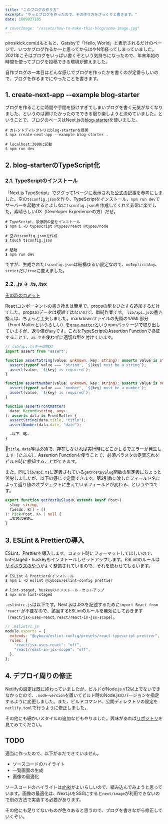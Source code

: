 ```yaml
---
title: "このブログの作り方"
excerpt: "やっとブログを作ったので、その作り方をざっくりと書きます。"
date: 1609937105

# coverImage: "/assets/how-to-make-this-blog/some-image.jpg"
---
```


pirosikick.comはもともと、Gatsbyで「Hello, World」と表示されるだけのページで、いつかブログ作るか〜と思ってからはやN年経ってしまっていました。2021年こそはブログをいっぱい書くぞという気持ちになったので、年末年始の時間を使ってブログを投稿できる環境が整えました。

自作ブログの一本目はどんな感じでブログを作ったかを書くのが定番らしいので、ブログを作るまでにやったことを書きます。

## 1. create-next-app --example blog-starter

ブログを作ることに時間や手間を掛けすぎてしまいブログを書く元気がなくなりました、というのは避けたかったのでできる限り楽しようと決めていました。ということで、ブログのベースはNext.jsの[blog-starter](https://github.com/vercel/next.js/tree/canary/examples/blog-starter)を使いました。

```console
# カレントディレクトリにblog-starterを展開
$ npx create-next-app --example blog-starter .

# localhost:3000に起動
$ npm run dev
```

## 2. blog-starterのTypeScript化

### 2.1. TypeScriptのインストール

「Next.js TypeScript」でググって1ページに表示された[公式の記事](https://nextjs.org/docs/basic-features/typescript)を参考にしました。空の`tsconfig.json`を作り、TypeScriptをインストール、`npm run dev`でサーバーを起動するとよしなに`tsconfig.json`を作成してくれて非常に楽でした。素晴らしいDX（Developer Experienceの方）だぜ。

```console
# TypeScript、最低限の型をインストール
$ npm i -D typescript @types/react @types/node

# 空のtsconfig.jsonを作成
$ touch tsconfig.json

# 起動
$ npm run dev
```

ですが、生成された`tsconfig.json`は結構ゆるい設定なので、`noImplicitAny`、`strict`だけ`true`に変えました。

### 2.2. .js → .ts,.tsx

[その時のコミット](https://github.com/pirosikick/pirosikick.com/pull/8/commits/ad0841f4074ab091f546e481f823eaa3ef1dfe1f)

Reactコンポーネントの書き換えは簡単で、propsの型をひたすら追加するだけでした。propsのデータは複雑ではないので、単純作業です。
`lib/api.js`の書き換えは、ちょっと工夫しました。markdownファイルの先頭のYAML部分（Front Matterというらしい）を[`gray-matter`](https://www.npmjs.com/package/gray-matter)というnpmパッケージで取り出していますが、返り値が`any`です。これをTypeScriptのAssertion Functionで検証することで、`as 型`を使わずに適切な型を付けています。

```ts
// lib/api.tsを一部抜粋
import assert from 'assert';

function assertString(value: unknown, key: string): asserts value is string {
  assert(typeof value === "string", `${key} must be a string`);
  assert(value, `${key} is required`);
}

function assertNumber(value: unknown, key: string): asserts value is number {
  assert(typeof value === "number", `${key} must be a number`);
  assert(value, `${key} is required`);
}

function assertFrontMatter(
  data: Record<string, any>
): asserts data is FrontMatter {
  assertString(data.title, "title");
  assertNumber(data.date, "date");

  …以下、略…
}
```

`title`, `date`等は必須で、存在しなければ実行時にどこかしらでエラーが発生します（たぶん）。Assertion Functionを使うことで、必須パラメタの定義忘れをビルド時に検知することができます。

また、同じ`lib/api.ts`に定義されている`getPostBySlug`関数の型定義にちょっと苦労しましたが、以下の感じで定義できます。第2引数に渡したフィールド名によって返り値のオブジェクトに生えているフィールドが変わる、というやつです。

```ts
export function getPostBySlug<K extends keyof Post>(
  slug: string,
  fields: K[] = []
): Pick<Post, K> | null {
  …実装は省略…
}
```

## 3. ESLint & Prettierの導入

ESLint、Prettierを導入します。コミット時にフォーマットしてほしいので、lint-staged・huskeyもインストールしセットアップします。ESLintのルールは[サイボウズのやつ](https://github.com/cybozu/eslint-config)がよく整備されているので、それを使わせてもらいます。

```console
# ESLint & Prettierのインストール
$ npm i -D eslint @cybozu/eslint-config prettier

# lint-staged, huskeyのインストール・セットアップ
$ npx mrm lint-staged
```

`.eslintrc.js`は以下です。Next.jsはJSXを記述するために`import React from 'react'`が不要なので、該当するESLintのルールを無効にしておきます（`react/jsx-uses-react`, `react/react-in-jsx-scope`）。

```js
// .eslintrc.js
module.exports = {
  extends: "@cybozu/eslint-config/presets/react-typescript-prettier",
  rules: {
    "react/jsx-uses-react": "off",
    "react/react-in-jsx-scope": "off",
  },
};
```

## 4. デプロイ周りの修正

Netlifyの設定は既に終わっていましたが、ビルドがNode.js v12以上でないできなかったので、`.node-version`を置いてビルド時のNode.jsのバージョンを指定するように変更しました。また、ビルドコマンド、公開ディレクトリの設定を`netlify.toml`で行うように修正しました。

その他にも細かいスタイルの追加などもやりました。興味があれば[リポジトリ](https://github.com/pirosikick/pirosikick.com)を見てみてください。

## TODO

適当に作ったので、以下がまだできていません。

- ソースコードのハイライト
- 一覧画面の生成
- 画像の最適化

ソースコードのハイライトは[shiki](https://shiki.matsu.io/)がよいらしいので、組み込んでみようと思っています。画像の最適化は、Next.jsをSSGにすると`next/image`が利用できないので別の方法で実装する必要があります。

その他にも足りてないものが色々あると思うので、ブログを書きながら修正していくぞい。
